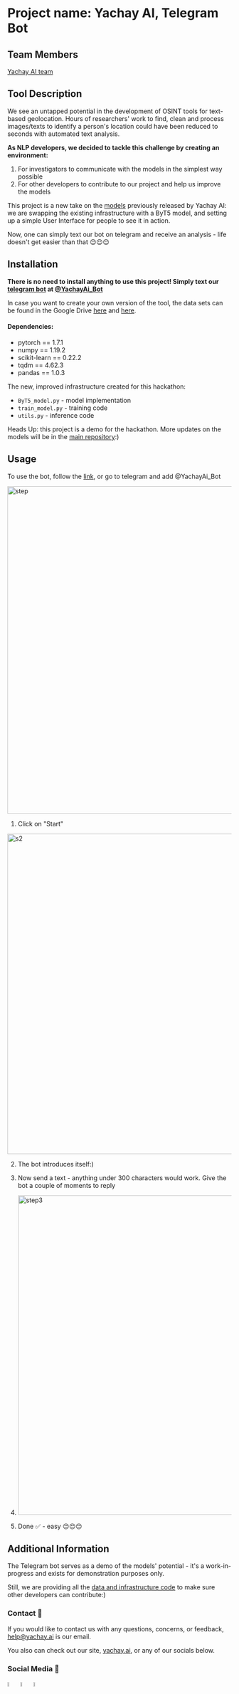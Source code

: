 # Project name: Yachay AI, Telegram Bot

## Team Members
[Yachay AI team](https://www.yachay.ai/)

## Tool Description
We see an untapped potential in the development of OSINT tools for text-based geolocation. Hours of researchers' work to find, clean and process images/texts to identify a person's location could have been reduced to seconds with automated text analysis. 

**As NLP developers, we decided to tackle this challenge by creating an environment:**
1. For investigators to communicate with the models in the simplest way possible 
2. For other developers to contribute to our project and help us improve the models

This project is a new take on the [models](https://github.com/1712n/yachay-public/tree/master/conf_geotagging_model) previously released by Yachay AI: we are swapping the existing infrastructure with a ByT5 model, and setting up a simple User Interface for people to see it in action.

Now, one can simply text our bot on telegram and receive an analysis - life doesn't get easier than that 😌😌😌

## Installation
**There is no need to install anything to use this project! Simply text our [telegram bot](https://t.me/YachayAi_Bot) at [@YachayAi_Bot](https://t.me/YachayAi_Bot)**

In case you want to create your own version of the tool, the data sets can be found in the Google Drive [here](https://drive.google.com/file/d/1thkE-hgT3sDtZqILZH17Hyayy0hkk_jh/view?usp=share_link) and [here](https://drive.google.com/drive/folders/1P2QUGFBKaqdpZ4xAHmJMe2I57I94MJyO?usp=sharing).


#### Dependencies:
- pytorch == 1.7.1
- numpy == 1.19.2
- scikit-learn == 0.22.2
- tqdm == 4.62.3
- pandas == 1.0.3

The new, improved infrastructure created for this hackathon:

- `ByT5_model.py` - model implementation
- `train_model.py` - training code
- `utils.py` - inference code

Heads Up: this project is a demo for the hackathon. More updates on the models will be in the [main repository](https://github.com/1712n/yachay-public/tree/master/conf_geotagging_model):)

## Usage
To use the bot, follow the [link](https://t.me/YachayAi_Bot), or go to telegram and add @YachayAi_Bot

<img width="736" alt="step" src="https://user-images.githubusercontent.com/29067628/233823060-0561fbbf-3197-4523-a996-74fee3768c21.png">

1. Click on "Start"

<img width="720" alt="s2" src="https://user-images.githubusercontent.com/29067628/233824316-f500b6ff-7dde-43a5-85e9-13f32139ca55.png">


2. The bot introduces itself:)

3. Now send a text - anything under 300 characters would work. Give the bot a couple of moments to reply

4. <img width="718" alt="step3" src="https://user-images.githubusercontent.com/29067628/233823034-7eea115d-d90f-42ea-aa09-93509b2a8de8.png">

5. Done ✅ - easy 😔😔😔


## Additional Information



The Telegram bot serves as a demo of the models' potential - it's a work-in-progress and exists for demonstration purposes only. 

Still, we are providing all the [data and infrastructure code](https://github.com/1712n/yachay-public/tree/master/conf_geotagging_model) to make sure other developers can contribute:)



### Contact 📩

If you would like to contact us with any questions, concerns, or feedback, help@yachay.ai is our email.

You also can check out our site, [yachay.ai](https://www.yachay.ai/), or any of our socials below.


### Social Media 📱


<a href="https://discord.gg/msWFtcfmwe"><img src="https://cdn-icons-png.flaticon.com/512/3670/3670157.png" width=5% height=5%></img></a>     <a href="https://twitter.com/YachayAi"><img src="https://cdn-icons-png.flaticon.com/128/3670/3670151.png" width=5% height=5%></img></a>     <a href="https://www.reddit.com/user/yachay_ai"><img src="https://cdn-icons-png.flaticon.com/512/3670/3670226.png" width=5% height=5%></img></a>

